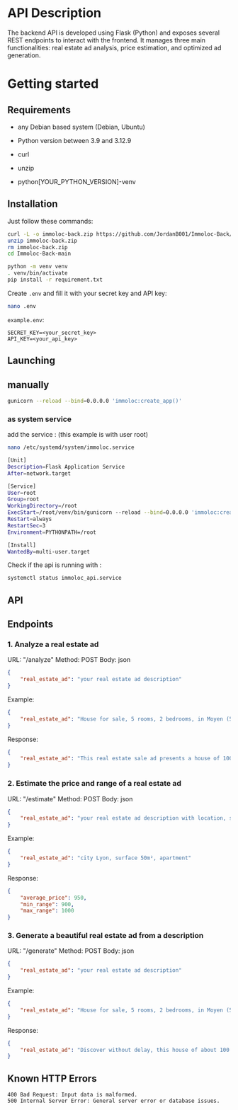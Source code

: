# API Description

The backend API is developed using Flask (Python) and exposes several REST endpoints to interact with the frontend.
It manages three main functionalities: real estate ad analysis, price estimation, and optimized ad generation.

# Getting started

## Requirements

- any Debian based system (Debian, Ubuntu)
- Python version between 3.9 and 3.12.9

- curl
- unzip
- python[YOUR_PYTHON_VERSION]-venv

## Installation

Just follow these commands:

```` bash
curl -L -o immoloc-back.zip https://github.com/JordanB001/Immoloc-Back/archive/refs/heads/main.zip
unzip immoloc-back.zip
rm immoloc-back.zip
cd Immoloc-Back-main

python -m venv venv
. venv/bin/activate
pip install -r requirement.txt
````

Create `.env` and fill it with your secret key and API key:

```` bash
nano .env
````

`example.env`:

``` text
SECRET_KEY=<your_secret_key>
API_KEY=<your_api_key>
```

## Launching

## manually

```` bash
gunicorn --reload --bind=0.0.0.0 'immoloc:create_app()'
````

### as system service

add the service : (this example is with user root)

```` bash
nano /etc/systemd/system/immoloc.service
````

```` bash
[Unit]
Description=Flask Application Service
After=network.target

[Service]
User=root
Group=root
WorkingDirectory=/root
ExecStart=/root/venv/bin/gunicorn --reload --bind=0.0.0.0 'immoloc:create_app()'
Restart=always
RestartSec=3
Environment=PYTHONPATH=/root

[Install]
WantedBy=multi-user.target
````

Check if the api is running with :

```` bash
systemctl status immoloc_api.service
````

## API

## Endpoints

### 1. Analyze a real estate ad

URL: "/analyze"
Method: POST
Body: json

``` json
{
    "real_estate_ad": "your real estate ad description"
}
```

Example:

``` json
{
    "real_estate_ad": "House for sale, 5 rooms, 2 bedrooms, in Moyen (54118). Discover without delay, this house of about 100 m²."
}
```

Response:

``` json
{
    "real_estate_ad": "This real estate sale ad presents a house of 100 m² located in Moyen (54118), comprising 5 rooms including 2 bedrooms. Here is a critical analysis of this ad:\n1. Location: Mentioning the location in Moyen (54118) is a good point, as it allows potential buyers to geographically locate the property. However, it would be useful to add information about the specific neighborhood or nearby amenities (schools, transport, shops, etc.) to give a better idea of the environment."
}
```

### 2. Estimate the price and range of a real estate ad

URL: "/estimate"
Method: POST
Body: json

``` json
{
    "real_estate_ad": "your real estate ad description with location, surface, and type of property"
}
```

Example:

``` json
{
    "real_estate_ad": "city Lyon, surface 50m², apartment"
}
```

Response:

``` json
{
    "average_price": 950,
    "min_range": 900,
    "max_range": 1000
}
```

### 3. Generate a beautiful real estate ad from a description

URL: "/generate"
Method: POST
Body: json

``` json
{
    "real_estate_ad": "your real estate ad description"
}
```

Example:

``` json
{
    "real_estate_ad": "House for sale, 5 rooms, 2 bedrooms, in Moyen (54118). 100 m², land 363m2, 40000 euros, ground floor: kitchen, dining room, living room. 1st floor: 2 bedrooms. attic"
}
```

Response:

``` json
{
    "real_estate_ad": "Discover without delay, this house of about 100 m², to be completely renovated, offers a great opportunity for project lovers. Located in a quiet area and close to amenities, it has all the assets to become your future home.\nProperty description:\nGround floor: A kitchen, a dining room, and a bright living room, perfect for creating a friendly living space.\n1st floor: Two spacious bedrooms ready to be modernized.\nConvertible attic: Give yourself the possibility to add additional rooms or a leisure space.\nOutbuildings: A garage and annexes for storage or other projects.\nNon-adjoining land: About 360 m² nearby, ideal for a garden, a vegetable garden, or a relaxation area.\nTechnical elements: Roof in good condition and PVC double-glazed windows.\nWhy choose this house?\nWith its spaces to renovate and its convertible attic, this house is a blank canvas to realize your ideas. Its non-adjoining land and quiet environment add extra charm."
}
```

## Known HTTP Errors

```text
400 Bad Request: Input data is malformed.
500 Internal Server Error: General server error or database issues.
```
